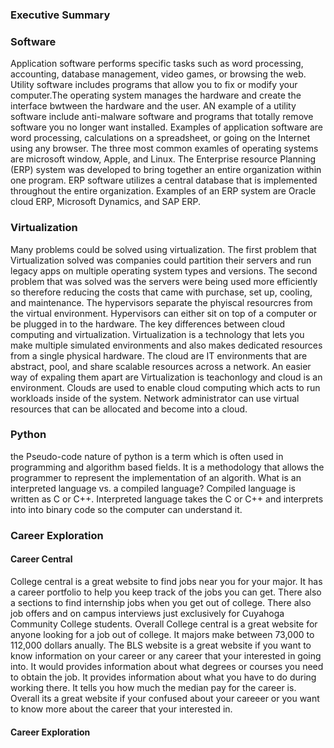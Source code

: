 ### Executive Summary


### Software
Application software performs specific tasks such as word processing, accounting, database management, video games, or browsing the web. Utility software includes programs that allow you to fix or modify your computer.The operating system manages the hardware and create the interface bwtween the hardware and the user. AN example of a utility software include anti-malware software and programs that totally remove software you no longer want installed. Examples of application software are word processing, calculations on a spreadsheet, or going on the Internet using any browser. The three most common examles of operating systems are microsoft window, Apple, and Linux. 
The Enterprise resource Planning (ERP) system was developed to bring together an entire organization within one program. ERP software utilizes a central database that is implemented throughout the entire organization. Examples of an ERP system are Oracle cloud ERP, Microsoft Dynamics, and SAP ERP.

### Virtualization 
Many problems could be solved using virtualization. The first problem that Virtualization solved was companies could partition their servers and run legacy apps on multiple operating system types and versions. The second problem that was solved was the servers were being used more efficiently so therefore reducing the costs that came with purchase, set up, cooling, and maintenance. The hypervisors separate the phyiscal resourcres from the virtual environment. Hypervisors can either sit on top of a computer or be plugged in to the hardware.
The key differences between cloud computing and virtualization. Virtualization is a technology that lets you make multiple simulated environments and also makes dedicated resources from a single physical hardware. The cloud are IT environments that are abstract, pool, and share scalable resources across a network. An easier way of expaling them apart are Virtualization is teachonlogy and cloud is an environment. Clouds are used to enable cloud computing which acts to run workloads inside of the system.
Network administrator can use virtual resources that can be allocated and become into a cloud. 

### Python
the Pseudo-code nature of python is a term which is often used in programming and algorithm based fields. It is a methodology that allows the programmer to represent the implementation of an algorith. 
What is an interpreted language vs. a compiled language? Compiled language is written as C or C++. Interpreted language takes the C or C++ and interprets into into binary code so the computer can understand it.

### Career Exploration 
#### Career Central
College central is a great website to find jobs near you for your major. It has a career portfolio to help you keep track of the jobs you can get. There also a sections to find internship jobs when you get out of college. There also job offers and on campus interviews just exclusively for Cuyahoga Community College students. Overall College central is a great website for anyone looking for a job out of college.
It majors make between 73,000 to 112,000 dollars anually. The BLS website is a great website if you want to know information on your career or any career that your interested in going into. It would provides information about what degrees or courses you need to obtain the job. It provides information about what you have to do during working there. It tells you how much the median pay for the career is. Overall its a great website if your confused about your careeer or you want to know more about the career that your interested in.
#### Career Exploration 

